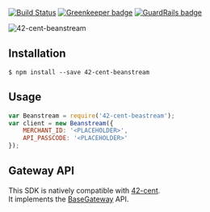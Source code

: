 [![Build Status](https://travis-ci.org/continuous-software/node-beanstream.svg?branch=master)](https://travis-ci.org/continuous-software/node-beanstream) [![Greenkeeper badge](https://badges.greenkeeper.io/continuous-software/node-beanstream.svg)](https://greenkeeper.io/) [![GuardRails badge](https://badges.production.guardrails.io/continuous-software/node-beanstream.svg)](https://www.guardrails.io)

![42-cent-beanstream](https://www.hikashop.com/images/payment/beanstream.png)

## Installation

    $ npm install --save 42-cent-beanstream
    
## Usage

```javascript
var Beanstream = require('42-cent-beastream');
var client = new Beanstream({
    MERCHANT_ID: '<PLACEHOLDER>',
    API_PASSCODE: '<PLACEHOLDER>'
});
```

## Gateway API

This SDK is natively compatible with [42-cent](https://github.com/continuous-software/42-cent).  
It implements the [BaseGateway](https://github.com/continuous-software/42-cent-base) API.


